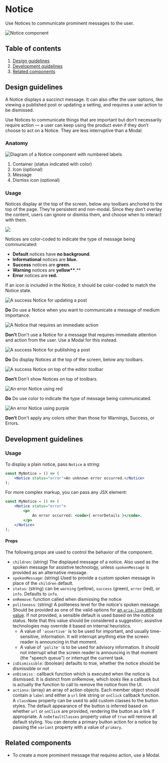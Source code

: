 # Notice

Use Notices to communicate prominent messages to the user.

![Notice component](https://make.wordpress.org/design/files/2019/03/Notice-Screenshot-alt.png)

## Table of contents

1. [Design guidelines](#design-guidelines)
2. [Development guidelines](#development-guidelines)
3. [Related components](#related-components)

## Design guidelines

A Notice displays a succinct message. It can also offer the user options, like viewing a published post or updating a setting, and requires a user action to be dismissed.

Use Notices to communicate things that are important but don’t necessarily require action — a user can keep using the product even if they don’t choose to act on a Notice. They are less interruptive than a Modal.

### Anatomy

![Diagram of a Notice component with numbered labels](https://make.wordpress.org/design/files/2019/03/Notice-Anatomy.png)

1. Container (status indicated with color)
2. Icon (optional)
3. Message
4. Dismiss icon (optional)

### Usage

Notices display at the top of the screen, below any toolbars anchored to the top of the page. They’re persistent and non-modal. Since they don’t overlay the content, users can ignore or dismiss them, and choose when to interact with them.

![](https://make.wordpress.org/design/files/2019/03/Notice-States.png)

Notices are color-coded to indicate the type of message being communicated:

-   **Default** notices have **no background**.
-   **Informational** notices are **blue.**
-   **Success** notices are **green.**
-   **Warning** notices are **yellow\*\***.\*\*
-   **Error** notices are **red.**

If an icon is included in the Notice, it should be color-coded to match the Notice state.

![A success Notice for updating a post](https://make.wordpress.org/design/files/2019/03/Notice-Do-1-alt.png)

**Do**
Do use a Notice when you want to communicate a message of medium importance.

![A Notice that requires an immediate action](https://make.wordpress.org/design/files/2019/03/Notice-Dont-1-alt.png)

**Don’t**
Don't use a Notice for a message that requires immediate attention and action from the user. Use a Modal for this instead.

![A success Notice for publishing a post](https://make.wordpress.org/design/files/2019/03/Notice-Do-2-alt.png)

**Do**
Do display Notices at the top of the screen, below any toolbars.

![A success Notice on top of the editor toolbar](https://make.wordpress.org/design/files/2019/03/Notice-Dont-2-alt.png)

**Don’t**
Don't show Notices on top of toolbars.

![An error Notice using red](https://make.wordpress.org/design/files/2019/03/Notice-Do-3-alt.png)

**Do**
Do use color to indicate the type of message being communicated.

![An error Notice using purple](https://make.wordpress.org/design/files/2019/03/Notice-Dont-3-alt.png)

**Don’t**
Don't apply any colors other than those for Warnings, Success, or Errors.

## Development guidelines

### Usage

To display a plain notice, pass `Notice` a string:

```jsx
const MyNotice = () => (
	<Notice status="error">An unknown error occurred.</Notice>
);
```

For more complex markup, you can pass any JSX element:

```jsx
const MyNotice = () => (
	<Notice status="error">
		<p>
			An error occurred: <code>{ errorDetails }</code>.
		</p>
	</Notice>
);
```

#### Props

The following props are used to control the behavior of the component.

-   `children`: (string) The displayed message of a notice. Also used as the spoken message for assistive technology, unless `spokenMessage` is provided as an alternative message.
-   `spokenMessage`: (string) Used to provide a custom spoken message in place of the `children` default.
-   `status`: (string) can be `warning` (yellow), `success` (green), `error` (red), or `info`. Defaults to `info`.
-   `onRemove`: function called when dismissing the notice
-   `politeness`: (string) A politeness level for the notice's spoken message. Should be provided as one of the valid options for [an `aria-live` attribute value](https://www.w3.org/TR/wai-aria-1.1/#aria-live). If not provided, a sensible default is used based on the notice status. Note that this value should be considered a suggestion; assistive technologies may override it based on internal heuristics.
    -   A value of `'assertive'` is to be used for important, and usually time-sensitive, information. It will interrupt anything else the screen reader is announcing in that moment.
    -   A value of `'polite'` is to be used for advisory information. It should not interrupt what the screen reader is announcing in that moment (the "speech queue") or interrupt the current task.
-   `isDismissible`: (boolean) defaults to true, whether the notice should be dismissible or not
-   `onDismiss` : callback function which is executed when the notice is dismissed. It is distinct from onRemove, which _looks_ like a callback but is actually the function to call to remove the notice from the UI.
-   `actions`: (array) an array of action objects. Each member object should contain a `label` and either a `url` link string or `onClick` callback function. A `className` property can be used to add custom classes to the button styles. The default appearance of the button is inferred based on whether `url` or `onClick` are provided, rendering the button as a link if appropriate. A `noDefaultClasses` property value of `true` will remove all default styling. You can denote a primary button action for a notice by passing the `variant` property with a value of `primary`.

## Related components

-   To create a more prominent message that requires action, use a Modal.
